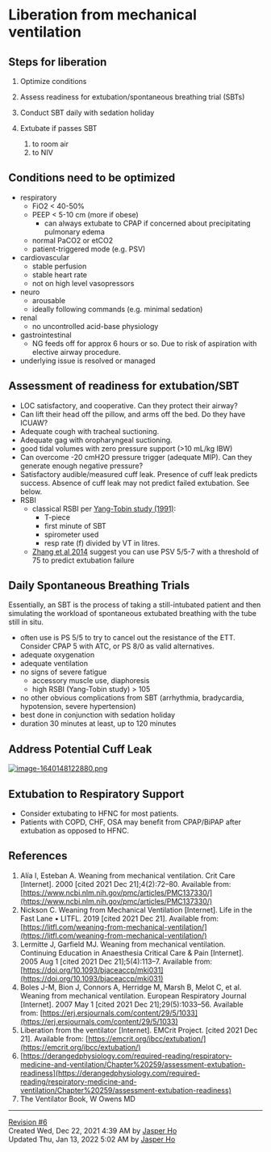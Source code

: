 Liberation from mechanical ventilation
======================================

Steps for liberation
--------------------

1.  Optimize conditions
2.  Assess readiness for extubation/spontaneous breathing trial (SBTs)
3.  Conduct SBT daily with sedation holiday  
    
4.  Extubate if passes SBT
    1.  to room air
    2.  to NIV

Conditions need to be optimized
-------------------------------

*   respiratory  
    *   FiO2 < 40-50%
    *   PEEP < 5-10 cm (more if obese)
        *   can always extubate to CPAP if concerned about precipitating pulmonary edema
    *   normal PaCO2 or etCO2
    *   patient-triggered mode (e.g. PSV)
*   cardiovascular
    *   stable perfusion
    *   stable heart rate
    *   not on high level vasopressors
*   neuro
    *   arousable
    *   ideally following commands (e.g. minimal sedation)
*   renal
    *   no uncontrolled acid-base physiology
*   gastrointestinal
    *   NG feeds off for approx 6 hours or so. Due to risk of aspiration with elective airway procedure.
*   underlying issue is resolved or managed

Assessment of readiness for extubation/SBT
------------------------------------------

*   LOC satisfactory, and cooperative. Can they protect their airway?
*   Can lift their head off the pillow, and arms off the bed. Do they have ICUAW?
*   Adequate cough with tracheal suctioning.
*   Adequate gag with oropharyngeal suctioning.
*   good tidal volumes with zero pressure support (>10 mL/kg IBW)
*   Can overcome -20 cmH2O pressure trigger (adequate MIP). Can they generate enough negative pressure?
*   Satisfactory audible/measured cuff leak. Presence of cuff leak predicts success. Absence of cuff leak may not predict failed extubation. See below.
*   RSBI
    *   classical RSBI per [Yang-Tobin study (1991)](https://dx.doi.org/%2010.1056/NEJM199105233242101):
        *   T-piece
        *   first minute of SBT
        *   spirometer used
        *   resp rate (f) divided by VT in litres.
    *   [Zhang et al 2014](https://journals.lww.com/amjmedsci/Abstract/2014/10000/Comparison_of_Pressure_Support_Ventilation_and.7.aspx) suggest you can use PSV 5/5-7 with a threshold of 75 to predict extubation failure

Daily Spontaneous Breathing Trials
----------------------------------

Essentially, an SBT is the process of taking a still-intubated patient and then simulating the workload of spontaneous extubated breathing with the tube still in situ.

*   often use is PS 5/5 to try to cancel out the resistance of the ETT. Consider CPAP 5 with ATC, or PS 8/0 as valid alternatives.
*   adequate oxygenation
*   adequate ventilation
*   no signs of severe fatigue
    *   accessory muscle use, diaphoresis
    *   high RSBI (Yang-Tobin study) > 105
*   no other obvious complications from SBT (arrhythmia, bradycardia, hypotension, severe hypertension)
*   best done in conjunction with sedation holiday
*   duration 30 minutes at least, up to 120 minutes

Address Potential Cuff Leak
---------------------------

[![image-1640148122880.png](http://medreference.ca/uploads/images/gallery/2021-12/scaled-1680-/sr7GcRRVeaD6Vv9k-image-1640148122880.png)](http://medreference.ca/uploads/images/gallery/2021-12/sr7GcRRVeaD6Vv9k-image-1640148122880.png)

Extubation to Respiratory Support
---------------------------------

*   Consider extubating to HFNC for most patients.
*   Patients with COPD, CHF, OSA may benefit from CPAP/BiPAP after extubation as opposed to HFNC.

References
----------

1.  Alía I, Esteban A. Weaning from mechanical ventilation. Crit Care \[Internet\]. 2000 \[cited 2021 Dec 21\];4(2):72–80. Available from: [https://www.ncbi.nlm.nih.gov/pmc/articles/PMC137330/](https://www.ncbi.nlm.nih.gov/pmc/articles/PMC137330/)
2.  Nickson C. Weaning from Mechanical Ventilation \[Internet\]. Life in the Fast Lane • LITFL. 2019 \[cited 2021 Dec 21\]. Available from: [https://litfl.com/weaning-from-mechanical-ventilation/](https://litfl.com/weaning-from-mechanical-ventilation/)
3.  Lermitte J, Garfield MJ. Weaning from mechanical ventilation. Continuing Education in Anaesthesia Critical Care & Pain \[Internet\]. 2005 Aug 1 \[cited 2021 Dec 21\];5(4):113–7. Available from: [https://doi.org/10.1093/bjaceaccp/mki031](https://doi.org/10.1093/bjaceaccp/mki031)
4.  Boles J-M, Bion J, Connors A, Herridge M, Marsh B, Melot C, et al. Weaning from mechanical ventilation. European Respiratory Journal \[Internet\]. 2007 May 1 \[cited 2021 Dec 21\];29(5):1033–56. Available from: [https://erj.ersjournals.com/content/29/5/1033](https://erj.ersjournals.com/content/29/5/1033)
5.  Liberation from the ventilator \[Internet\]. EMCrit Project. \[cited 2021 Dec 21\]. Available from: [https://emcrit.org/ibcc/extubation/](https://emcrit.org/ibcc/extubation/)
6.  [https://derangedphysiology.com/required-reading/respiratory-medicine-and-ventilation/Chapter%20259/assessment-extubation-readiness](https://derangedphysiology.com/required-reading/respiratory-medicine-and-ventilation/Chapter%20259/assessment-extubation-readiness)
7.  The Ventilator Book, W Owens MD

* * *

[Revision #6  
](http://medreference.ca:8080/books/critical-care-medicine/page/liberation-from-mechanical-ventilation/revisions)Created Wed, Dec 22, 2021 4:39 AM by [Jasper Ho](http://medreference.ca:8080/user/1)  
Updated Thu, Jan 13, 2022 5:02 AM by [Jasper Ho](http://medreference.ca:8080/user/1)
